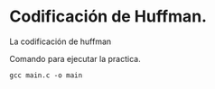 # Codificación de Huffman.

La codificación de huffman

Comando para ejecutar la practica.

```
gcc main.c -o main
```